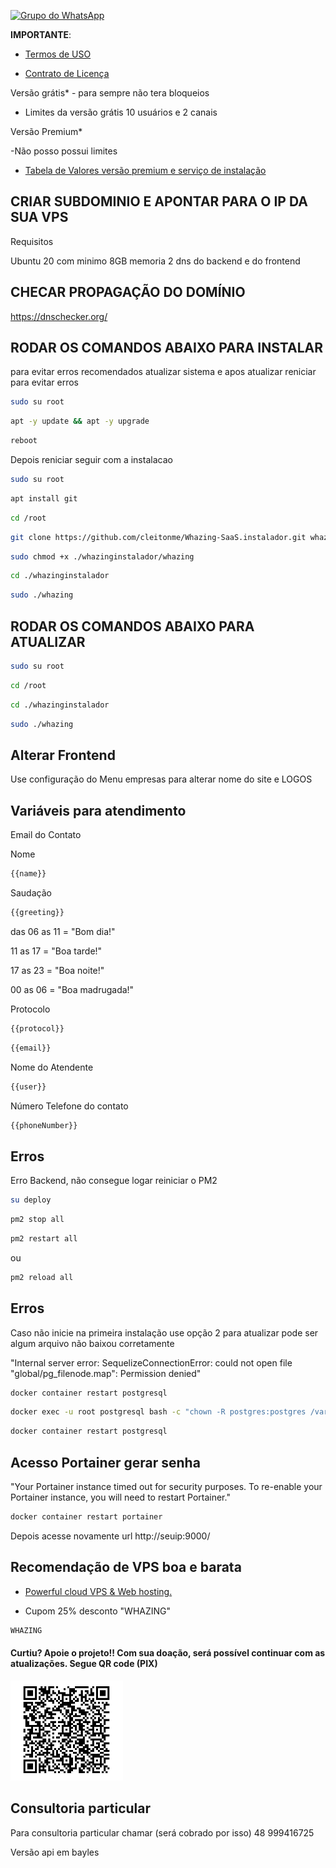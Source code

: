 [![Grupo do WhatsApp](https://img.shields.io/badge/WhatsApp-Grupo%20Whazing-brightgreen.svg)](https://chat.whatsapp.com/KAk11eaAfRu6Bp13wQX6MB)

**IMPORTANTE**: 

- [Termos de USO](https://github.com/cleitonme/Whazing-SaaS/blob/main/docs/TermosdeUso.md)

- [Contrato de Licença](https://github.com/cleitonme/Whazing-SaaS/blob/main/LICENSE)



Versão grátis* - para sempre não tera bloqueios

- Limites da versão grátis 10 usuários e 2 canais


Versão Premium*

-Não posso possui limites

-  [Tabela de Valores versão premium e serviço de instalação](https://github.com/cleitonme/Whazing-SaaS/blob/main/docs/TabeladeValores.md)

## CRIAR SUBDOMINIO E APONTAR PARA O IP DA SUA VPS

Requisitos

Ubuntu 20 com minimo 8GB memoria
2 dns do backend e do frontend


## CHECAR PROPAGAÇÃO DO DOMÍNIO

https://dnschecker.org/

## RODAR OS COMANDOS ABAIXO PARA INSTALAR

para evitar erros recomendados atualizar sistema e apos atualizar reniciar para evitar erros
```bash
sudo su root
```
```bash
apt -y update && apt -y upgrade
```
```bash
reboot
```
 
Depois reniciar seguir com a instalacao
```bash
sudo su root
```
```bash
apt install git
```
```bash
cd /root
```
```bash
git clone https://github.com/cleitonme/Whazing-SaaS.instalador.git whazinginstalador
```
```bash
sudo chmod +x ./whazinginstalador/whazing
```
```bash
cd ./whazinginstalador
```
```bash
sudo ./whazing
```

## RODAR OS COMANDOS ABAIXO PARA ATUALIZAR
```bash
sudo su root
```
```bash
cd /root
```
```bash
cd ./whazinginstalador
```
```bash
sudo ./whazing
```

## Alterar Frontend

Use configuração do Menu empresas para alterar nome do site e LOGOS 

## Variáveis para atendimento




Email do Contato


Nome
```bash
{{name}}
```
Saudação
```bash
{{greeting}}
```
das 06 as 11
= "Bom dia!"

11 as 17
= "Boa tarde!"

17 as 23
= "Boa noite!"

00 as 06
= "Boa madrugada!"

Protocolo
```bash
{{protocol}}
```
```bash
{{email}}
```
Nome do Atendente
```bash
{{user}}
```
Número Telefone do contato
```bash
{{phoneNumber}}
```

## Erros
Erro Backend, não consegue logar
reiniciar o PM2

```bash
su deploy
```
```bash
pm2 stop all
```
```bash
pm2 restart all
```
ou
```bash
pm2 reload all
```
## Erros

Caso não inicie na primeira instalação use opção 2 para atualizar pode ser algum arquivo não baixou corretamente

"Internal server error: SequelizeConnectionError: could not open file \"global/pg_filenode.map\": Permission denied"

```bash
docker container restart postgresql
```
```bash
docker exec -u root postgresql bash -c "chown -R postgres:postgres /var/lib/postgresql/data"
```
```bash
docker container restart postgresql
```

## Acesso Portainer gerar senha
"Your Portainer instance timed out for security purposes. To re-enable your Portainer instance, you will need to restart Portainer."

```bash
docker container restart portainer
```

Depois acesse novamente url http://seuip:9000/

## Recomendação de VPS boa e barata

-  [Powerful cloud VPS & Web hosting.](https://control.peramix.com/?affid=58)

- Cupom 25% desconto "WHAZING"

```bash
WHAZING
```

#### Curtiu? Apoie o projeto!! Com sua doação, será possível continuar com as atualizações. Segue QR code (PIX)  

[<img src="donate.jpg" height="160" width="180"/>](donate.jpg)

## Consultoria particular

Para consultoria particular chamar (será cobrado por isso) 48 999416725 

Versão api em bayles
